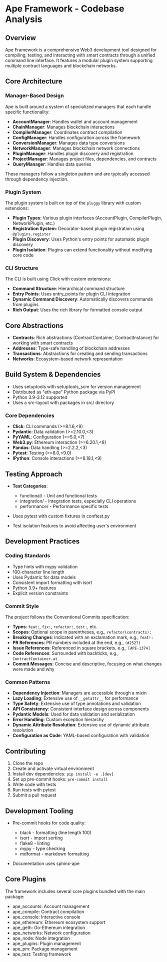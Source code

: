 # Ape Framework - Codebase Analysis

## Overview

Ape Framework is a comprehensive Web3 development tool designed for compiling, testing, and interacting with smart contracts through a unified command line interface. It features a modular plugin system supporting multiple contract languages and blockchain networks.

## Core Architecture

### Manager-Based Design

Ape is built around a system of specialized managers that each handle specific functionality:

- **AccountManager**: Handles wallet and account management
- **ChainManager**: Manages blockchain interactions
- **CompilerManager**: Coordinates contract compilation
- **ConfigManager**: Handles configuration across the framework
- **ConversionManager**: Manages data type conversions
- **NetworkManager**: Manages blockchain network connections
- **PluginManager**: Handles plugin discovery and registration
- **ProjectManager**: Manages project files, dependencies, and contracts
- **QueryManager**: Handles data queries

These managers follow a singleton pattern and are typically accessed through dependency injection.

### Plugin System

The plugin system is built on top of the `pluggy` library with custom extensions:

- **Plugin Types**: Various plugin interfaces (AccountPlugin, CompilerPlugin, NetworkPlugin, etc.)
- **Registration System**: Decorator-based plugin registration using `@plugins.register`
- **Plugin Discovery**: Uses Python's entry points for automatic plugin discovery
- **Plugin Isolation**: Plugins can extend functionality without modifying core code

### CLI Structure

The CLI is built using Click with custom extensions:

- **Command Structure**: Hierarchical command structure
- **Entry Points**: Uses entry_points for plugin CLI integration
- **Dynamic Command Discovery**: Automatically discovers commands from plugins
- **Rich Output**: Uses the rich library for formatted console output

## Core Abstractions

- **Contracts**: Rich abstractions (ContractContainer, ContractInstance) for working with smart contracts
- **Addresses**: Type-safe handling of blockchain addresses
- **Transactions**: Abstractions for creating and sending transactions
- **Networks**: Ecosystem-based network representation

## Build System & Dependencies

- Uses setuptools with setuptools_scm for version management
- Distributed as "eth-ape" Python package via PyPI
- Python 3.9-3.12 supported
- Uses a src-layout with packages in src/ directory

### Core Dependencies

- **Click**: CLI commands (>=8.1.6,\<9)
- **Pydantic**: Data validation (>=2.10.0,\<3)
- **PyYAML**: Configuration (>=5.0,\<7)
- **Web3.py**: Ethereum interaction (>=6.20.1,\<8)
- **Pandas**: Data handling (>=2.2.2,\<3)
- **Pytest**: Testing (>=8.0,\<9.0)
- **IPython**: Console interactions (>=8.18.1,\<9)

## Testing Approach

- **Test Categories**:

  - functional/ - Unit and functional tests
  - integration/ - Integration tests, especially CLI operations
  - performance/ - Performance specific tests

- Uses pytest with custom fixtures in conftest.py

- Test isolation features to avoid affecting user's environment

## Development Practices

### Coding Standards

- Type hints with mypy validation
- 100-character line length
- Uses Pydantic for data models
- Consistent import formatting with isort
- Python 3.9+ features
- Explicit version constraints

### Commit Style

The project follows the Conventional Commits specification:

- **Types**: `feat:`, `fix:`, `refactor:`, `test:`, etc.
- **Scopes**: Optional scope in parentheses, e.g., `refactor(contracts):`
- **Breaking Changes**: Indicated with an exclamation mark, e.g., `feat!:`
- **PR References**: PR numbers included at the end, e.g., `(#2527)`
- **Issue References**: Referenced in square brackets, e.g., `[APE-1374]`
- **Code References**: Surrounded with backticks, e.g., `ContractContainer.at`
- **Commit Messages**: Concise and descriptive, focusing on what changes were made and why

### Common Patterns

- **Dependency Injection**: Managers are accessible through a mixin
- **Lazy Loading**: Extensive use of `__getattr__` for performance
- **Type Safety**: Extensive use of type annotations and validation
- **API Consistency**: Consistent interface design across components
- **Pydantic Models**: Used for data validation and serialization
- **Error Handling**: Custom exception hierarchy
- **Dynamic Attribute Resolution**: Extensive use of dynamic attribute resolution
- **Configuration as Code**: YAML-based configuration with validation

## Contributing

1. Clone the repo
2. Create and activate virtual environment
3. Install dev dependencies: `pip install -e .[dev]`
4. Set up pre-commit hooks: `pre-commit install`
5. Write code with tests
6. Run tests with pytest
7. Submit a pull request

## Development Tooling

- Pre-commit hooks for code quality:

  - black - formatting (line length 100)
  - isort - import sorting
  - flake8 - linting
  - mypy - type checking
  - mdformat - markdown formatting

- Documentation uses sphinx-ape

## Core Plugins

The framework includes several core plugins bundled with the main package:

- ape_accounts: Account management
- ape_compile: Contract compilation
- ape_console: Interactive console
- ape_ethereum: Ethereum ecosystem support
- ape_geth: Go-Ethereum integration
- ape_networks: Network configuration
- ape_node: Node integration
- ape_plugins: Plugin management
- ape_pm: Package management
- ape_test: Testing framework

